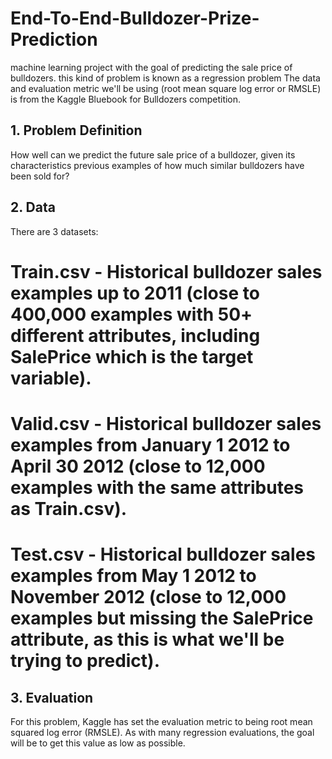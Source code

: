 # End-To-End-Bulldozer-Prize-Prediction
machine learning project with the goal of predicting the sale price of bulldozers.
this kind of problem is known as a regression problem
The data and evaluation metric we'll be using (root mean square log error or RMSLE) is from the Kaggle Bluebook for Bulldozers competition.
## 1. Problem Definition
   How well can we predict the future sale price of a bulldozer, given its characteristics previous examples of how much similar bulldozers have been sold for?
## 2. Data
   There are 3 datasets:

# Train.csv - Historical bulldozer sales examples up to 2011 (close to 400,000 examples with 50+ different attributes, including SalePrice which is the target variable).
# Valid.csv - Historical bulldozer sales examples from January 1 2012 to April 30 2012 (close to 12,000 examples with the same attributes as Train.csv).
# Test.csv - Historical bulldozer sales examples from May 1 2012 to November 2012 (close to 12,000 examples but missing the SalePrice attribute, as this is what we'll be trying   to predict).
## 3. Evaluation
   For this problem, Kaggle has set the evaluation metric to being root mean squared log error (RMSLE). As with many regression evaluations, the goal will be to get this value 
   as low as possible.
